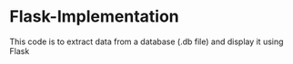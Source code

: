 # Flask-Implementation
This code is to extract data from a database (.db file) and display it using Flask 
